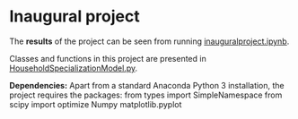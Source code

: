 # Inaugural project

The **results** of the project can be seen from running [inauguralproject.ipynb](inauguralproject.ipynb).

Classes and functions in this project are presented in [HouseholdSpecializationModel.py](HouseholdSpecializationModel.py).

**Dependencies:** Apart from a standard Anaconda Python 3 installation, the project requires the packages: 
from types import SimpleNamespace
from scipy import optimize
Numpy 
matplotlib.pyplot 
